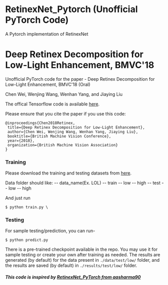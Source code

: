 # RetinexNet_Pytorch (Unofficial PyTorch Code)
A Pytorch implementation of RetinexNet

# Deep Retinex Decomposition for Low-Light Enhancement, BMVC'18 
Unofficial PyTorch code for the paper - Deep Retinex Decomposition for Low-Light Enhancement, BMVC'18 (Oral) 

Chen Wei, Wenjing Wang, Wenhan Yang, and Jiaying Liu

The offical Tensorflow code is available [here](https://github.com/weichen582/RetinexNet). 

Please ensure that you cite the paper if you use this code:
```
@inproceedings{Chen2018Retinex,
 title={Deep Retinex Decomposition for Low-Light Enhancement},
 author={Chen Wei, Wenjing Wang, Wenhan Yang, Jiaying Liu},
 booktitle={British Machine Vision Conference},
 year={2018},
 organization={British Machine Vision Association}
}
```
### Training
Please download the training and testing datasets from [here](https://daooshee.github.io/BMVC2018website/). 

Data folder should like:
-- data_name(Ex. LOL)
  -- train
    -- low
    -- high
 -- test
    -- low
    -- high
    
And just run 
```
$ python train.py \
```


### Testing
For sample testing/prediction, you can run-
```
$ python predict.py
```
There is a pre-trained checkpoint available in the repo. You may use it for sample testing or create your own after training as needed. The results are generated (by default) for the data present in `./data/test/low/` folder, and the results are saved (by default) in `./results/test/low/` folder. 

##### This code is inspired by [RetinexNet_PyTorch from aasharma90](https://github.com/aasharma90/RetinexNet_PyTorch)
